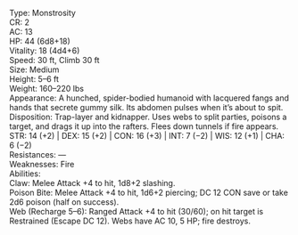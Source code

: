 Type: Monstrosity  
CR: 2  
AC: 13  
HP: 44 (6d8+18)  
Vitality: 18 (4d4+6)  
Speed: 30 ft, Climb 30 ft  
Size: Medium  
Height: 5–6 ft  
Weight: 160–220 lbs  
Appearance: A hunched, spider-bodied humanoid with lacquered fangs and hands that secrete gummy silk. Its abdomen pulses when it’s about to spit.  
Disposition: Trap-layer and kidnapper. Uses webs to split parties, poisons a target, and drags it up into the rafters. Flees down tunnels if fire appears.  
STR: 14 (+2) | DEX: 15 (+2) | CON: 16 (+3) | INT: 7 (−2) | WIS: 12 (+1) | CHA: 6 (−2)  
Resistances: —  
Weaknesses: Fire  
Abilities:  
Claw: Melee Attack +4 to hit, 1d8+2 slashing.  
Poison Bite: Melee Attack +4 to hit, 1d6+2 piercing; DC 12 CON save or take 2d6 poison (half on success).  
Web (Recharge 5–6): Ranged Attack +4 to hit (30/60); on hit target is Restrained (Escape DC 12). Webs have AC 10, 5 HP; fire destroys.